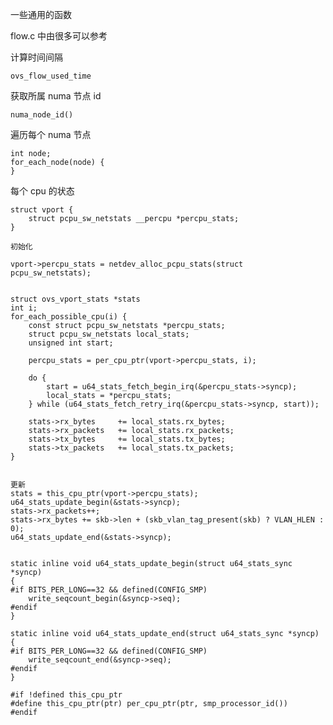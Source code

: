 
一些通用的函数

flow.c 中由很多可以参考

计算时间间隔

    ovs_flow_used_time

获取所属 numa 节点 id

    numa_node_id()

遍历每个 numa 节点

	int node;
	for_each_node(node) {
    }

每个 cpu 的状态

    struct vport {
	    struct pcpu_sw_netstats __percpu *percpu_stats;
    }

    初始化

    vport->percpu_stats = netdev_alloc_pcpu_stats(struct pcpu_sw_netstats);


    struct ovs_vport_stats *stats
	int i;
	for_each_possible_cpu(i) {
		const struct pcpu_sw_netstats *percpu_stats;
		struct pcpu_sw_netstats local_stats;
		unsigned int start;

		percpu_stats = per_cpu_ptr(vport->percpu_stats, i);

		do {
			start = u64_stats_fetch_begin_irq(&percpu_stats->syncp);
			local_stats = *percpu_stats;
		} while (u64_stats_fetch_retry_irq(&percpu_stats->syncp, start));

		stats->rx_bytes		+= local_stats.rx_bytes;
		stats->rx_packets	+= local_stats.rx_packets;
		stats->tx_bytes		+= local_stats.tx_bytes;
		stats->tx_packets	+= local_stats.tx_packets;
    }


    更新
	stats = this_cpu_ptr(vport->percpu_stats);
	u64_stats_update_begin(&stats->syncp);
	stats->rx_packets++;
	stats->rx_bytes += skb->len + (skb_vlan_tag_present(skb) ? VLAN_HLEN : 0);
	u64_stats_update_end(&stats->syncp);


    static inline void u64_stats_update_begin(struct u64_stats_sync *syncp)
    {
    #if BITS_PER_LONG==32 && defined(CONFIG_SMP)
    	write_seqcount_begin(&syncp->seq);
    #endif
    }

    static inline void u64_stats_update_end(struct u64_stats_sync *syncp)
    {
    #if BITS_PER_LONG==32 && defined(CONFIG_SMP)
    	write_seqcount_end(&syncp->seq);
    #endif
    }

    #if !defined this_cpu_ptr
    #define this_cpu_ptr(ptr) per_cpu_ptr(ptr, smp_processor_id())
    #endif
